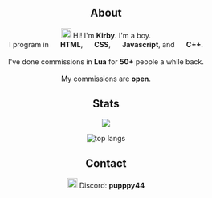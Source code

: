 <h2 align="center">About</h2>
<p align="center"><img width="20px" src="https://emoji.gg/assets/emoji/2112_wave_animated.gif"> Hi! I'm <b>Kirby</b>. I'm a boy.<br>I program in <img src="https://d2eip9sf3oo6c2.cloudfront.net/tags/images/000/000/184/full/html5.png" width="15px"> <b>HTML</b>, <img src="https://upload.wikimedia.org/wikipedia/commons/thumb/6/62/CSS3_logo.svg/2048px-CSS3_logo.svg.png" width="15px"> <b>CSS</b>, <img src="https://cdn.icon-icons.com/icons2/2108/PNG/512/javascript_icon_130900.png" width="15px"> <b>Javascript</b>, and <img src="https://upload.wikimedia.org/wikipedia/commons/thumb/1/18/ISO_C%2B%2B_Logo.svg/1822px-ISO_C%2B%2B_Logo.svg.png" width="15px"> <b>C++</b>.<br><br>I've done commissions in <b>Lua</b> for  <b>50+</b> people a while back.<br><br>My commissions are <b>open</b>.
<h2 align="center">Stats</h2>
<p align="center"><img src="https://github-readme-stats.vercel.app/api?username=pupppy44&theme=tokyonight"><br><p align="center"><img src="https://github-readme-stats.vercel.app/api/top-langs/?username=pupppy44&langs_count=150&theme=tokyonight&layout=compact" alt="top langs" /></p></p>
<h2 align="center">Contact</h2>
<p align="center"><img src="https://cdn4.iconfinder.com/data/icons/logos-and-brands/512/91_Discord_logo_logos-512.png" width="20px"> Discord: <b>pupppy44</label></b>
